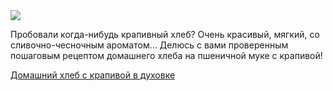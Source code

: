<!--2025-04-25 21:21:44-->
<div class="yb">
  <div class="rss finecooking"><a href="https://fine-cooking.ru/recipe/domashniy-hleb-s-krapivoy-v-duhovke"><img src="https://fine-cooking.ru/images/recipe/domashniy-hleb-s-krapivoy-v-duhovke/photo/960w.jpg"></a><p>Пробовали когда-нибудь крапивный хлеб? Очень красивый, мягкий, со сливочно-чесночным ароматом... Делюсь с вами проверенным пошаговым рецептом домашнего хлеба на пшеничной муке с крапивой!</p>
 <p class="titl"><a href="https://fine-cooking.ru/recipe/domashniy-hleb-s-krapivoy-v-duhovke">Домашний хлеб с крапивой в духовке</a></p></div>
</div>
